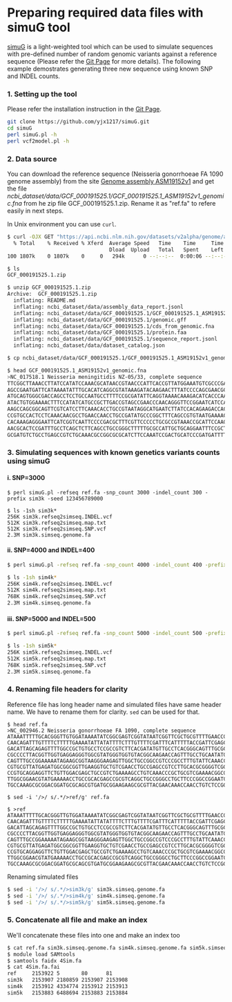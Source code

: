 # Preparing required data files with simuG tool
[simuG](https://github.com/yjx1217/simuG) is a light-weighted tool which can be used to simulate sequences with pre-defined number of random genomic variants against a reference sequence (Please refer the [Git Page](https://github.com/yjx1217/simuG) for more details). The following example demostrates generating three new sequence using known SNP and INDEL counts.

### 1. Setting up the tool 
Please refer the installation instruction in the [Git Page](https://github.com/yjx1217/simuG).
```bash
git clone https://github.com/yjx1217/simuG.git
cd simuG
perl simuG.pl -h
perl vcf2model.pl -h
```

### 2. Data source
You can download the reference sequence (Neisseria gonorrhoeae FA 1090 genome assembly) from the site [Genome assembly ASM19152v1](https://www.ncbi.nlm.nih.gov/datasets/genome/GCF_000191525.1/) and get the file _ncbi_dataset/data/GCF_000191525.1/GCF_000191525.1_ASM19152v1_genomic.fna_ from he zip file GCF_000191525.1.zip. Rename it as "ref.fa" to refere easily in next steps. 

In Unix environment you can use `curl`. 

```bash
$ curl -OJX GET "https://api.ncbi.nlm.nih.gov/datasets/v2alpha/genome/accession/GCF_000191525.1/download?include_annotation_type=GENOME_FASTA,GENOME_GFF,RNA_FASTA,CDS_FASTA,PROT_FASTA,SEQUENCE_REPORT&filename=GCF_000191525.1.zip" -H "Accept: application/zip"
  % Total    % Received % Xferd  Average Speed   Time    Time     Time  Current
                                 Dload  Upload   Total   Spent    Left  Speed
100 1807k    0 1807k    0     0   294k      0 --:--:--  0:00:06 --:--:--  421k

$ ls
GCF_000191525.1.zip

$ unzip GCF_000191525.1.zip 
Archive:  GCF_000191525.1.zip
  inflating: README.md               
  inflating: ncbi_dataset/data/assembly_data_report.jsonl  
  inflating: ncbi_dataset/data/GCF_000191525.1/GCF_000191525.1_ASM19152v1_genomic.fna  
  inflating: ncbi_dataset/data/GCF_000191525.1/genomic.gff  
  inflating: ncbi_dataset/data/GCF_000191525.1/cds_from_genomic.fna  
  inflating: ncbi_dataset/data/GCF_000191525.1/protein.faa  
  inflating: ncbi_dataset/data/GCF_000191525.1/sequence_report.jsonl  
  inflating: ncbi_dataset/data/dataset_catalog.json  

$ cp ncbi_dataset/data/GCF_000191525.1/GCF_000191525.1_ASM19152v1_genomic.fna ./

$ head GCF_000191525.1_ASM19152v1_genomic.fna 
>NC_017518.1 Neisseria meningitidis NZ-05/33, complete sequence
TTCGGCTTAAACCTTATCCATATCCAAACGCATAACCGTAACCCATTCACCGTTATGGAAATGTCGCCCGACAACCGCCC
AGCCGAATGATTCATAAAATATTTGCACATCAGGCGTATAAAGATACAAGAACTTTATCCCCAGCGAACGCGCTGCGCCT
ATGCAGTGGGCGACCAGCCTCCTGCCAATGCCTTTTCCGCGATATTCAGGTAAAACAAAGACATCACCCAACCAATATTC
ATACTGTGGAAAACTTTCCATATCATGCCGCTTGACCGTAGCCGAACCCAACAGGGTTCCGGAATCATCCACAGCCGCAA
AAGCCAGCGGCAGTTCGTCATCCTTCAAACACCTGCCGTAATAGGCATGAATCTTATCCACAGAAGACCACGGTTCAAAT
CCGTGCCACTCCTCAAACAACGCCTGAACCAACCTGCCGATATGCCCGGCTTTCAGCCGTGTAATGAAAACAGTATTGTC
CACAAAGAGGGAATTCATCGGTCAATTCCCCGACGCTTTCGTTCCCCCTGCGCCGTAAACCGCATTCCAAGCATAGTCCA
AACGCACTCCGATTTGCCTCAGCTCTTCAGCCTGCCGGGCTTTTTGCGCCATTGCTGCAGGAATTTCCGCTTCCAAACGG
GCGATGTCTGCCTGAGCCGTCTGCAAACGCCGGCGCGCATCTTCCAAATCCGACTGCATCCCGATGATTTTTCCGTCCAG
```

### 3. Simulating sequences with known genetics variants counts using simuG
#### i. SNP=3000 
```
$ perl simuG.pl -refseq ref.fa -snp_count 3000 -indel_count 300 -prefix sim3k -seed 123456789000

$ ls -1sh sim3k*
256K sim3k.refseq2simseq.INDEL.vcf
512K sim3k.refseq2simseq.map.txt
512K sim3k.refseq2simseq.SNP.vcf
2.3M sim3k.simseq.genome.fa
```

#### ii. SNP=4000 and INDEL=400
```bash
$ perl simuG.pl -refseq ref.fa -snp_count 4000 -indel_count 400 -prefix sim4k -seed 123456789000

$ ls -1sh sim4k*
256K sim4k.refseq2simseq.INDEL.vcf
512K sim4k.refseq2simseq.map.txt
768K sim4k.refseq2simseq.SNP.vcf
2.3M sim4k.simseq.genome.fa
```

#### iii. SNP=5000 and INDEL=500
```bash
$ perl simuG.pl -refseq ref.fa -snp_count 5000 -indel_count 500 -prefix sim5k -seed 123456789000

$ ls -1sh sim5k*
256K sim5k.refseq2simseq.INDEL.vcf
512K sim5k.refseq2simseq.map.txt
768K sim5k.refseq2simseq.SNP.vcf
2.3M sim5k.simseq.genome.fa
```

### 4. Renaming file headers for clarity
Reference file has long header name and simulated files have same header name. We have to rename them for clarity. `sed` can be used for that. 
```
$ head ref.fa 
>NC_002946.2 Neisseria gonorrhoeae FA 1090, complete sequence
ATAAATTTTTGCACGGGTTGTGGATAAAATATCGGCGAGTCGGTATAATCGGTTCGCTGCGTTTTGAACCGACGCGTATT
CAACAGATTTGTTTTCTTTTTGAAAATATTATATTTTCTTTGTTTTCGATTTCATTTTTACCGATTCGAGCCTATCGCAT
GACATTAGCAGAGTTTTGGCCGCTGTGCCTCCGCCGTCTTCACGATATGTTGCCTCACGGGCAGTTTGCGCAATGGATTG
CGCCCCTTACGGTTGGTGAGGAGGGTGGCGTATGGGTGGTGTACGGCAAGAACCAGTTTGCCTGCAATATGCTCAAGAGC
CAGTTTGCCGGAAAAATAGAAGCGGTAAGGGAAGAGTTGGCTGCCGGCCGTCCCGCCTTTGTATTCAAACCGGGAGAAGG
CGTGCGTTATGAGATGGCGGCGGTTGAAGGTGCTGTCGAACCTGCCGAGCCGTCCTTGCACGCGGGGTCGGAGGAGATGC
CCGTGCAGGAGGTTCTGTTGGACGAGCTGCCGTCTGAAAAGCCTGTCAAACCCGCTGCGTCGAAAACGGCGGCGGATATT
TTGGCGGAACGTATGAAAAACCTGCCGCACGAGCCGCGTCAGGCTGCCGGGCCTGCTTCCCGGCCGGAATCGGCGGCAGT
TGCCAAAGCGCGGACGGATGCGCAGCGTGATGCGGAAGAAGCGCGTTACGAACAAACCAACCTGTCTCCGGATTACACGT

$ sed -i '/>/ s/.*/>ref/g' ref.fa

$ >ref
ATAAATTTTTGCACGGGTTGTGGATAAAATATCGGCGAGTCGGTATAATCGGTTCGCTGCGTTTTGAACCGACGCGTATT
CAACAGATTTGTTTTCTTTTTGAAAATATTATATTTTCTTTGTTTTCGATTTCATTTTTACCGATTCGAGCCTATCGCAT
GACATTAGCAGAGTTTTGGCCGCTGTGCCTCCGCCGTCTTCACGATATGTTGCCTCACGGGCAGTTTGCGCAATGGATTG
CGCCCCTTACGGTTGGTGAGGAGGGTGGCGTATGGGTGGTGTACGGCAAGAACCAGTTTGCCTGCAATATGCTCAAGAGC
CAGTTTGCCGGAAAAATAGAAGCGGTAAGGGAAGAGTTGGCTGCCGGCCGTCCCGCCTTTGTATTCAAACCGGGAGAAGG
CGTGCGTTATGAGATGGCGGCGGTTGAAGGTGCTGTCGAACCTGCCGAGCCGTCCTTGCACGCGGGGTCGGAGGAGATGC
CCGTGCAGGAGGTTCTGTTGGACGAGCTGCCGTCTGAAAAGCCTGTCAAACCCGCTGCGTCGAAAACGGCGGCGGATATT
TTGGCGGAACGTATGAAAAACCTGCCGCACGAGCCGCGTCAGGCTGCCGGGCCTGCTTCCCGGCCGGAATCGGCGGCAGT
TGCCAAAGCGCGGACGGATGCGCAGCGTGATGCGGAAGAAGCGCGTTACGAACAAACCAACCTGTCTCCGGATTACACGT
```

Renaming simulated files
```bash
$ sed -i '/>/ s/.*/>sim3k/g' sim3k.simseq.genome.fa
$ sed -i '/>/ s/.*/>sim4k/g' sim4k.simseq.genome.fa
$ sed -i '/>/ s/.*/>sim5k/g' sim5k.simseq.genome.fa
```

### 5. Concatenate all file and make an index
We'll concatenate these files into one and make an index too
```bash
$ cat ref.fa sim3k.simseq.genome.fa sim4k.simseq.genome.fa sim5k.simseq.genome.fa > 4Sim.fa
$ module load SAMtools
$ samtools faidx 4Sim.fa 
$ cat 4Sim.fa.fai 
ref     2153922 5       80      81
sim3k   2153907 2180859 2153907 2153908
sim4k   2153912 4334774 2153912 2153913
sim5k   2153883 6488694 2153883 2153884
```


